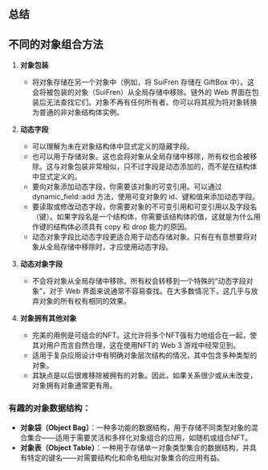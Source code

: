 ## 总结

## 不同的对象组合方法

1. **对象包装**
   - 将对象存储在另一个对象中（例如，将 SuiFren 存储在 GiftBox 中）。这会将被包装的对象（SuiFren）从全局存储中移除。链外的 Web 界面在包装后无法查找它们。对象不再有任何所有者。你可以将其视为将对象转换为普通的非对象结构体实例。

2. **动态字段**
   - 可以理解为未在对象结构体中显式定义的隐藏字段。
   - 也可以用于存储对象。这也会将对象从全局存储中移除，所有权也会被移除。这与对象包装非常相似，只不过字段是动态添加的，而不是在结构体中显式定义的。
   - 要向对象添加动态字段，你需要该对象的可变引用。可以通过 dynamic_field::add 方法，使用可变对象的 id、键和值来添加动态字段。
   - 要读取或修改动态字段，你需要对象的不可变引用和可变引用以及字段名（键）。如果字段名是一个结构体，你需要该结构体的值，这就是为什么用作键的结构体必须具有 copy 和 drop 能力的原因。
   - 动态对象字段比动态字段更适合用于动态存储对象。只有在有意想要将对象从全局存储中移除时，才应使用动态字段。

3. **动态对象字段**
   - 不会将对象从全局存储中移除。所有权会转移到一个特殊的“动态字段对象”，对于 Web 界面来说通常不容易查找。在大多数情况下，这几乎与放弃对象的所有权有相同的效果。

4. **对象拥有其他对象**
   - 完美的用例是可组合的NFT。这允许将多个NFT强有力地组合在一起，使其对用户而言自然合理，这在使用NFT的 Web 3 游戏中经常见到。
   - 适用于复杂应用设计中有明确对象层次结构的情况，其中包含多种类型的对象。
   - 其缺点是以后很难移除被拥有的对象。因此，如果关系很少或从未改变，对象拥有对象通常更有用。

### 有趣的对象数据结构：

- **对象袋（Object Bag）**：一种多功能的数据结构，用于存储不同类型对象的混合集合——适用于需要灵活和多样化对象组合的应用，如随机或组合NFT。
- **对象表（Object Table）**：一种用于存储单一对象类型集合的数据结构，并具有特定的键名——对需要结构化和命名相似对象集合的应用有益。